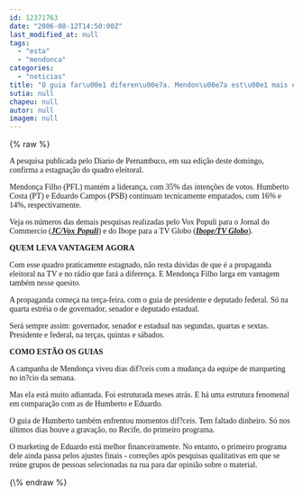 ```yaml
---
id: 12371763
date: "2006-08-12T14:50:00Z"
last_modified_at: null
tags:
  - "esta"
  - "mendonca"
categories:
  - "noticias"
title: "O guia far\u00e1 diferen\u00e7a. Mendon\u00e7a est\u00e1 mais estruturado"
sutia: null
chapeu: null
autor: null
imagem: null
---
```

{\% raw %}
<p><P><FONT face=Verdana>A pesquisa publicada pelo Diario de Pernambuco, em sua edição deste domingo, confirma a estagnação do quadro eleitoral.</FONT></P></p>
<p><P><FONT face=Verdana>Mendonça Filho (PFL) mantém a liderança, com 35% das intenções de votos. Humberto Costa (PT) e Eduardo Campos (PSB) continuam tecnicamente empatados, com 16% e 14%, respectivamente.</FONT></P></p>
<p><P><FONT face=Verdana>Veja os números das demais pesquisas realizadas pelo Vox Populi para o Jornal do Commercio (<STRONG><EM><FONT color=crimson><A href=\"https://jc3.uol.com.br/blogs/jc/2006/07/15/index.php#40\" target=_blank>JC/Vox Populi</A></FONT></EM></STRONG>) e do Ibope para a TV Globo (<STRONG><EM><U><FONT color=crimson><A href=\"https://jc3.uol.com.br/blogs/jc/2006/08/01/index.php#431\" target=_blank>Ibope/TV Globo</A></FONT></U></EM></STRONG>).</FONT></P></p>
<p><P><FONT face=Verdana><STRONG>QUEM LEVA VANTAGEM AGORA</STRONG></FONT></P></p>
<p><P><FONT face=Verdana>Com esse quadro praticamente estagnado, não resta dúvidas de que é a propaganda eleitoral na TV e no rádio que fará a diferença. E Mendonça Filho larga em vantagem também nesse quesito.</FONT></P></p>
<p><P><FONT face=Verdana>A propaganda começa na terça-feira, com o guia de presidente e deputado federal. Só na quarta estréia o de governador, senador e deputado estadual.</FONT></P></p>
<p><P><FONT face=Verdana>Será sempre assim: governador, senador e estadual nas segundas, quartas e sextas. Presidente e federal, na terças, quintas e sábados.</FONT></P></p>
<p><P><FONT face=Verdana><STRONG>COMO ESTÃO OS GUIAS</STRONG></FONT></P></p>
<p><P><FONT face=Verdana>A campanha de Mendonça viveu dias dif?ceis com a mudança da equipe de marqueting no in?cio da semana.</FONT></P></p>
<p><P><FONT face=Verdana>Mas ela está muito adiantada. Foi estruturada meses atrás. E há uma estrutura fenomenal em comparação com as de Humberto e Eduardo.</FONT></P></p>
<p><P><FONT face=Verdana>O guia de Humberto também enfrentou momentos dif?ceis. Tem faltado dinheiro. Só nos últimos dias houve a gravação, no Recife, do primeiro programa.</FONT></P></p>
<p><P><FONT face=Verdana>O marketing de Eduardo está melhor financeiramente. No entanto, o primeiro programa dele ainda passa pelos ajustes finais - correções após pesquisas qualitativas em que se reúne grupos de pessoas selecionadas na rua para dar opinião sobre o material.</FONT></P> </p>
{\% endraw %}